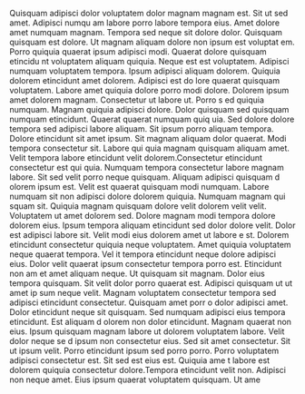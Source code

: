 Quisquam adipisci dolor voluptatem dolor magnam magnam est. Sit ut sed amet. Adipisci numqu
am labore porro labore tempora eius. Amet dolore amet numquam magnam. Tempora sed neque sit
 dolore dolor. Quisquam quisquam est dolore. Ut magnam aliquam dolore non ipsum est voluptat
em. Porro quiquia quaerat ipsum adipisci modi. Quaerat dolore quisquam etincidu
nt voluptatem aliquam quiquia. Neque est est voluptatem.  Adipisci numquam voluptatem tempora. Ipsum
 adipisci aliquam dolorem. Quiquia dolorem etincidunt amet dolorem. Adipisci est do
lore quaerat quisquam voluptatem. Labore amet quiquia dolore porro modi dolore. Dolorem ipsum amet dolorem magnam. Consectetur ut labore ut. Porro s
ed quiquia numquam. Magnam quiquia adipisci dolore. Dolor quisquam sed quisquam numquam etincidunt.  Quaerat quaerat numquam quiq
uia. Sed dolore dolore tempora sed adipisci labore aliquam. Sit
 ipsum porro aliquam tempora. Dolore etincidunt sit amet ipsum. Sit magnam aliquam dolor quaerat. Modi tempora consectetur sit. Labore qui
quia magnam quisquam aliquam amet. Velit tempora labore etincidunt velit dolorem.Consectetur etincidunt consectetur est qui
quia. Numquam tempora consectetur labore magnam labore. Sit sed velit porro neque quisquam. Aliquam adipisci quisquam d
olorem ipsum est. Velit est quaerat quisquam modi numquam. Labore numquam sit non adipisci dolore dolorem quiquia.  Numquam magnam qui
squam sit. Quiquia magnam quisquam dolore velit dolorem velit velit. Voluptatem ut amet dolorem sed. Dolore magnam modi tempora dolore dolorem
 eius. Ipsum tempora aliquam etincidunt sed dolor dolore velit. Dolor est adipisci labore sit.  Velit modi eius dolorem amet ut labore e
st. Dolorem etincidunt consectetur quiquia neque voluptatem. Amet quiquia voluptatem neque quaerat tempora. Vel
it tempora etincidunt neque dolore adipisci eius. Dolor velit quaerat ipsum consectetur tempora porro est. Etincidunt non am
et amet aliquam neque.  Ut quisquam sit magnam. Dolor eius tempora quisquam. Sit velit dolor porro quaerat est. Adipisci quisquam ut ut amet ip
sum neque velit. Magnam voluptatem consectetur tempora sed adipisci etincidunt consectetur. Quisquam amet porr
o dolor adipisci amet. Dolor etincidunt neque sit quisquam. Sed numquam adipisci eius tempora etincidunt. Est aliquam d
olorem non dolor etincidunt.  Magnam quaerat non eius. Ipsum quisquam magnam labore ut dolorem voluptatem labore. Velit dolor neque se
d ipsum non consectetur eius. Sed sit amet consectetur. Sit
 ut ipsum velit. Porro etincidunt ipsum sed porro porro. Porro voluptatem adipisci consectetur est. Sit sed est eius est. Quiquia ame
t labore est dolorem quiquia consectetur dolore.Tempora etincidunt velit non. Adipisci non neque amet. Eius ipsum quaerat voluptatem quisquam. Ut ame
